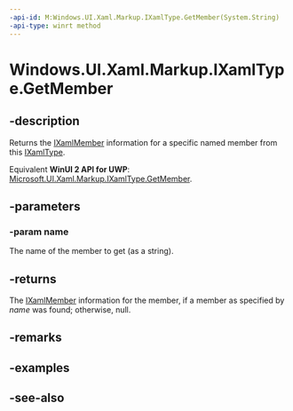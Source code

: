 ```yaml
---
-api-id: M:Windows.UI.Xaml.Markup.IXamlType.GetMember(System.String)
-api-type: winrt method
---
```


<!-- Method syntax
public Windows.UI.Xaml.Markup.IXamlMember GetMember(System.String name)
-->

# Windows.UI.Xaml.Markup.IXamlType.GetMember

## -description
Returns the [IXamlMember](ixamlmember.md) information for a specific named member from this [IXamlType](ixamltype.md).

Equivalent **WinUI 2 API for UWP**: [Microsoft.UI.Xaml.Markup.IXamlType.GetMember](/windows/winui/api/microsoft.ui.xaml.markup.ixamltype.getmember).

## -parameters
### -param name
The name of the member to get (as a string).

## -returns
The [IXamlMember](ixamlmember.md) information for the member, if a member as specified by *name* was found; otherwise, null.

## -remarks

## -examples

## -see-also
